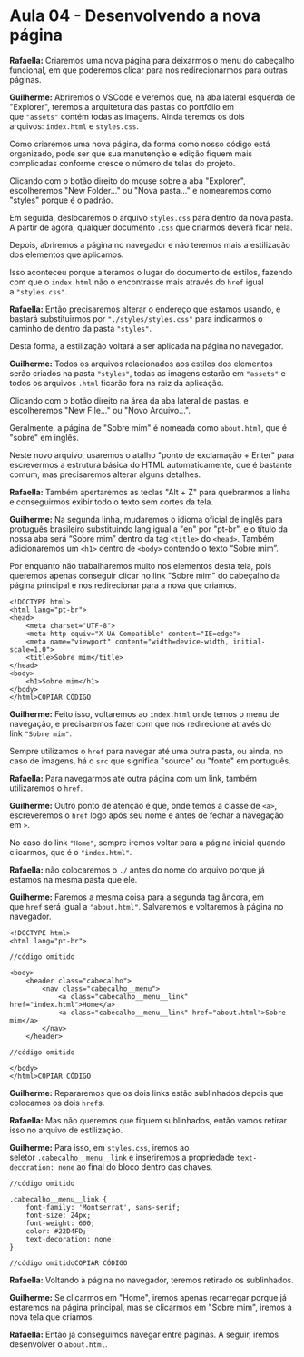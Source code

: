 # Aula 04 - Desenvolvendo a nova página

**Rafaella:** Criaremos uma nova página para deixarmos o menu do cabeçalho funcional, em que poderemos clicar para nos redirecionarmos para outras páginas.

**Guilherme:** Abriremos o VSCode e veremos que, na aba lateral esquerda de "Explorer", teremos a arquitetura das pastas do portfólio em que `"assets"` contém todas as imagens. Ainda teremos os dois arquivos: `index.html` e `styles.css`.

Como criaremos uma nova página, da forma como nosso código está organizado, pode ser que sua manutenção e edição fiquem mais complicadas conforme cresce o número de telas do projeto.

Clicando com o botão direito do mouse sobre a aba "Explorer", escolheremos "New Folder..." ou "Nova pasta..." e nomearemos como "styles" porque é o padrão.

Em seguida, deslocaremos o arquivo `styles.css` para dentro da nova pasta. A partir de agora, qualquer documento `.css` que criarmos deverá ficar nela.

Depois, abriremos a página no navegador e não teremos mais a estilização dos elementos que aplicamos.

Isso aconteceu porque alteramos o lugar do documento de estilos, fazendo com que o `index.html` não o encontrasse mais através do `href` igual a `"styles.css"`.

**Rafaella:** Então precisaremos alterar o endereço que estamos usando, e bastará substituirmos por `"./styles/styles.css"` para indicarmos o caminho de dentro da pasta `"styles"`.

Desta forma, a estilização voltará a ser aplicada na página no navegador.

**Guilherme:** Todos os arquivos relacionados aos estilos dos elementos serão criados na pasta `"styles"`, todas as imagens estarão em `"assets"` e todos os arquivos `.html` ficarão fora na raiz da aplicação.

Clicando com o botão direito na área da aba lateral de pastas, e escolheremos "New File..." ou "Novo Arquivo...".

Geralmente, a página de "Sobre mim" é nomeada como `about.html`, que é "sobre" em inglês.

Neste novo arquivo, usaremos o atalho "ponto de exclamação + Enter" para escrevermos a estrutura básica do HTML automaticamente, que é bastante comum, mas precisaremos alterar alguns detalhes.

**Rafaella:** Também apertaremos as teclas "Alt + Z" para quebrarmos a linha e conseguirmos exibir todo o texto sem cortes da tela.

**Guilherme:** Na segunda linha, mudaremos o idioma oficial de inglês para protuguês brasileiro substituindo lang igual a "en" por "pt-br", e o título da nossa aba será “Sobre mim” dentro da tag `<title>` do `<head>`. Também adicionaremos um `<h1>` dentro de `<body>` contendo o texto “Sobre mim”.

Por enquanto não trabalharemos muito nos elementos desta tela, pois queremos apenas conseguir clicar no link "Sobre mim" do cabeçalho da página principal e nos redirecionar para a nova que criamos.

```
<!DOCTYPE html>
<html lang="pt-br">
<head>
    <meta charset="UTF-8">
    <meta http-equiv="X-UA-Compatible" content="IE=edge">
    <meta name="viewport" content="width=device-width, initial-scale=1.0">
    <title>Sobre mim</title>
</head>
<body>
    <h1>Sobre mim</h1>
</body>
</html>COPIAR CÓDIGO
```

**Guilherme:** Feito isso, voltaremos ao `index.html` onde temos o menu de navegação, e precisaremos fazer com que nos redirecione através do link `"Sobre mim"`.

Sempre utilizamos o `href` para navegar até uma outra pasta, ou ainda, no caso de imagens, há o `src` que significa "source" ou "fonte" em português.

**Rafaella:** Para navegarmos até outra página com um link, também utilizaremos o `href`.

**Guilherme:** Outro ponto de atenção é que, onde temos a classe de `<a>`, escreveremos o `href` logo após seu nome e antes de fechar a navegação em `>`.

No caso do link `"Home"`, sempre iremos voltar para a página inicial quando clicarmos, que é o `"index.html"`.

**Rafaella:** não colocaremos o `./` antes do nome do arquivo porque já estamos na mesma pasta que ele.

**Guilherme:** Faremos a mesma coisa para a segunda tag âncora, em que `href` será igual a `"about.html"`. Salvaremos e voltaremos à página no navegador.

```
<!DOCTYPE html>
<html lang="pt-br">

//código omitido

<body>
    <header class="cabecalho">
        <nav class="cabecalho__menu">
            <a class="cabecalho__menu__link" href="index.html">Home</a>
            <a class="cabecalho__menu__link" href="about.html">Sobre mim</a>
        </nav>
    </header>

//código omitido

</body>
</html>COPIAR CÓDIGO
```

**Guilherme:** Repararemos que os dois links estão sublinhados depois que colocamos os dois `href`s.

**Rafaella:** Mas não queremos que fiquem sublinhados, então vamos retirar isso no arquivo de estilização.

**Guilherme:** Para isso, em `styles.css`, iremos ao seletor `.cabecalho__menu__link` e inseriremos a propriedade `text-decoration: none` ao final do bloco dentro das chaves.

```
//código omitido

.cabecalho__menu__link {
    font-family: 'Montserrat', sans-serif;
    font-size: 24px;
    font-weight: 600;
    color: #22D4FD;
    text-decoration: none;
}

//código omitidoCOPIAR CÓDIGO
```

**Rafaella:** Voltando à página no navegador, teremos retirado os sublinhados.

**Guilherme:** Se clicarmos em "Home", iremos apenas recarregar porque já estaremos na página principal, mas se clicarmos em "Sobre mim", iremos à nova tela que criamos.

**Rafaella:** Então já conseguimos navegar entre páginas. A seguir, iremos desenvolver o `about.html`.